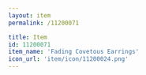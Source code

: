```yaml
---
layout: item
permalink: /11200071

title: Item
id: 11200071
item_name: 'Fading Covetous Earrings'
icon_url: 'item/icon/11200024.png'
---
```

